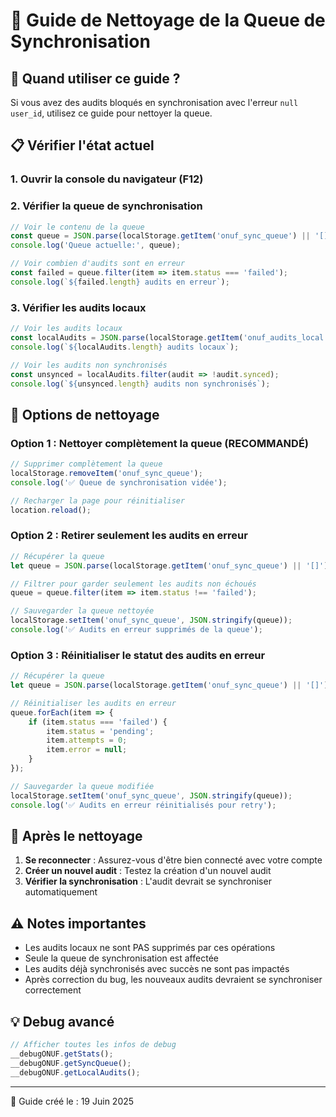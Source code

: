 # 🧹 Guide de Nettoyage de la Queue de Synchronisation

## 🚨 Quand utiliser ce guide ?
Si vous avez des audits bloqués en synchronisation avec l'erreur `null user_id`, utilisez ce guide pour nettoyer la queue.

## 📋 Vérifier l'état actuel

### 1. Ouvrir la console du navigateur (F12)

### 2. Vérifier la queue de synchronisation
```javascript
// Voir le contenu de la queue
const queue = JSON.parse(localStorage.getItem('onuf_sync_queue') || '[]');
console.log('Queue actuelle:', queue);

// Voir combien d'audits sont en erreur
const failed = queue.filter(item => item.status === 'failed');
console.log(`${failed.length} audits en erreur`);
```

### 3. Vérifier les audits locaux
```javascript
// Voir les audits locaux
const localAudits = JSON.parse(localStorage.getItem('onuf_audits_local') || '[]');
console.log(`${localAudits.length} audits locaux`);

// Voir les audits non synchronisés
const unsynced = localAudits.filter(audit => !audit.synced);
console.log(`${unsynced.length} audits non synchronisés`);
```

## 🔧 Options de nettoyage

### Option 1 : Nettoyer complètement la queue (RECOMMANDÉ)
```javascript
// Supprimer complètement la queue
localStorage.removeItem('onuf_sync_queue');
console.log('✅ Queue de synchronisation vidée');

// Recharger la page pour réinitialiser
location.reload();
```

### Option 2 : Retirer seulement les audits en erreur
```javascript
// Récupérer la queue
let queue = JSON.parse(localStorage.getItem('onuf_sync_queue') || '[]');

// Filtrer pour garder seulement les audits non échoués
queue = queue.filter(item => item.status !== 'failed');

// Sauvegarder la queue nettoyée
localStorage.setItem('onuf_sync_queue', JSON.stringify(queue));
console.log('✅ Audits en erreur supprimés de la queue');
```

### Option 3 : Réinitialiser le statut des audits en erreur
```javascript
// Récupérer la queue
let queue = JSON.parse(localStorage.getItem('onuf_sync_queue') || '[]');

// Réinitialiser les audits en erreur
queue.forEach(item => {
    if (item.status === 'failed') {
        item.status = 'pending';
        item.attempts = 0;
        item.error = null;
    }
});

// Sauvegarder la queue modifiée
localStorage.setItem('onuf_sync_queue', JSON.stringify(queue));
console.log('✅ Audits en erreur réinitialisés pour retry');
```

## 🚀 Après le nettoyage

1. **Se reconnecter** : Assurez-vous d'être bien connecté avec votre compte
2. **Créer un nouvel audit** : Testez la création d'un nouvel audit
3. **Vérifier la synchronisation** : L'audit devrait se synchroniser automatiquement

## ⚠️ Notes importantes

- Les audits locaux ne sont PAS supprimés par ces opérations
- Seule la queue de synchronisation est affectée
- Les audits déjà synchronisés avec succès ne sont pas impactés
- Après correction du bug, les nouveaux audits devraient se synchroniser correctement

## 💡 Debug avancé
```javascript
// Afficher toutes les infos de debug
__debugONUF.getStats();
__debugONUF.getSyncQueue();
__debugONUF.getLocalAudits();
```

---
📅 Guide créé le : 19 Juin 2025
